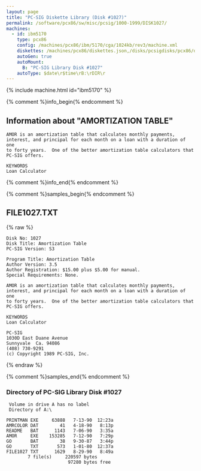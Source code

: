 ```yaml
---
layout: page
title: "PC-SIG Diskette Library (Disk #1027)"
permalink: /software/pcx86/sw/misc/pcsig/1000-1999/DISK1027/
machines:
  - id: ibm5170
    type: pcx86
    config: /machines/pcx86/ibm/5170/cga/1024kb/rev3/machine.xml
    diskettes: /machines/pcx86/diskettes.json,/disks/pcsigdisks/pcx86/diskettes.json
    autoGen: true
    autoMount:
      B: "PC-SIG Library Disk #1027"
    autoType: $date\r$time\rB:\rDIR\r
---
```


{% include machine.html id="ibm5170" %}

{% comment %}info_begin{% endcomment %}

## Information about "AMORTIZATION TABLE"

    AMOR is an amortization table that calculates monthly payments,
    interest, and principal for each month on a loan with a duration of one
    to forty years.  One of the better amortization table calculators that
    PC-SIG offers.
    
    KEYWORDS
    Loan Calculator
{% comment %}info_end{% endcomment %}

{% comment %}samples_begin{% endcomment %}

## FILE1027.TXT

{% raw %}
```
Disk No: 1027                                                           
Disk Title: Amortization Table                                          
PC-SIG Version: S3                                                      
                                                                        
Program Title: Amortization Table                                       
Author Version: 3.5                                                     
Author Registration: $15.00 plus $5.00 for manual.                      
Special Requirements: None.                                             
                                                                        
AMOR is an amortization table that calculates monthly payments,         
interest, and principal for each month on a loan with a duration of one 
to forty years.  One of the better amortization table calculators that  
PC-SIG offers.                                                          
                                                                        
KEYWORDS                                                                
Loan Calculator                                                         
                                                                        
PC-SIG                                                                  
1030D East Duane Avenue                                                 
Sunnyvale  Ca. 94086                                                    
(408) 730-9291                                                          
(c) Copyright 1989 PC-SIG, Inc.                                         
```
{% endraw %}

{% comment %}samples_end{% endcomment %}

### Directory of PC-SIG Library Disk #1027

     Volume in drive A has no label
     Directory of A:\

    PRINTMAN EXE     63888   7-13-90  12:23a
    AMRCOLOR DAT        41   4-18-90   8:13p
    README   BAT      1143   7-06-90   3:35a
    AMOR     EXE    153285   7-12-90   7:29p
    GO       BAT        38   9-30-87   3:44p
    GO       TXT       573   1-01-80  12:37a
    FILE1027 TXT      1629   8-29-90   8:49a
            7 file(s)     220597 bytes
                           97280 bytes free
